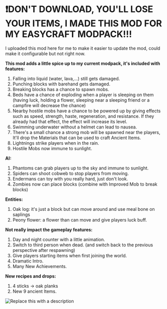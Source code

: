 # ❗DON'T DOWNLOAD, YOU'LL LOSE YOUR ITEMS, I MADE THIS MOD FOR MY EASYCRAFT MODPACK!!!

I uploaded this mod here for me to make it easier to update the mod, could make it configurable but not right now.

**This mod adds a little spice up to my current modpack, it's included with features:**
1. Falling into liquid (water, lava,...) still gets damaged.
1. Punching blocks with barehand gets damaged.
1. Breaking blocks has a chance to spawn mobs.
1. Beds have a chance of exploding when a player is sleeping on them (having luck, holding a flower, sleeping near a sleeping friend or a campfire will decrease the chance)
1. Nearby hostile mobs have a chance to be powered up by giving effects such as speed, strength, haste, regeneration, and resistance. If they already had that effect, the effect will increase its level.
1. Swimming underwater without a helmet can lead to nausea.
1. There's a small chance a strong mob will be spawned near the players, It'll drop the Materials that can be used to craft Ancient Items.
1. Lightnings strike players when in the rain.
1. Hostile Mobs now immune to sunlight.


**AI:**
1. Phantoms can grab players up to the sky and immune to sunlight.
1. Spiders can shoot cobweb to stop players from moving.
1. Endermans can toy with you really hard, just don't look.
1. Zombies now can place blocks (combine with Improved Mob to break blocks)

**Entities:**
1. Oak log: it's just a block but can move around and use meal bone on saplings
1. Peony flower: a flower than can move and give players luck buff.

**Not really impact the gameplay features:**
1. Day and night counter with a little animation.
1. Switch to third person when dead. (and switch back to the previous perspective after respawning)
1. Give players starting items when first joining the world.
1. Dramatic Intro.
1. Many New Achievements.


**New recipes and drops:**
1. 4 sticks -> oak planks
1. New 9 ancient Items.

![Replace this with a description](https://cdn.modrinth.com/data/cached_images/7d7398f3d328039bb60ad21e41d4525533a2b3e9.png)